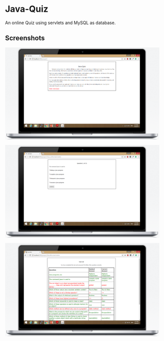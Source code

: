 # Java-Quiz
An online Quiz using servlets and MySQL as database.

## Screenshots

![Screenshot1](/screenshots/screenshot1.png)

![Screenshot1](/screenshots/screenshot2.png)

![Screenshot1](/screenshots/screenshot3.png)
